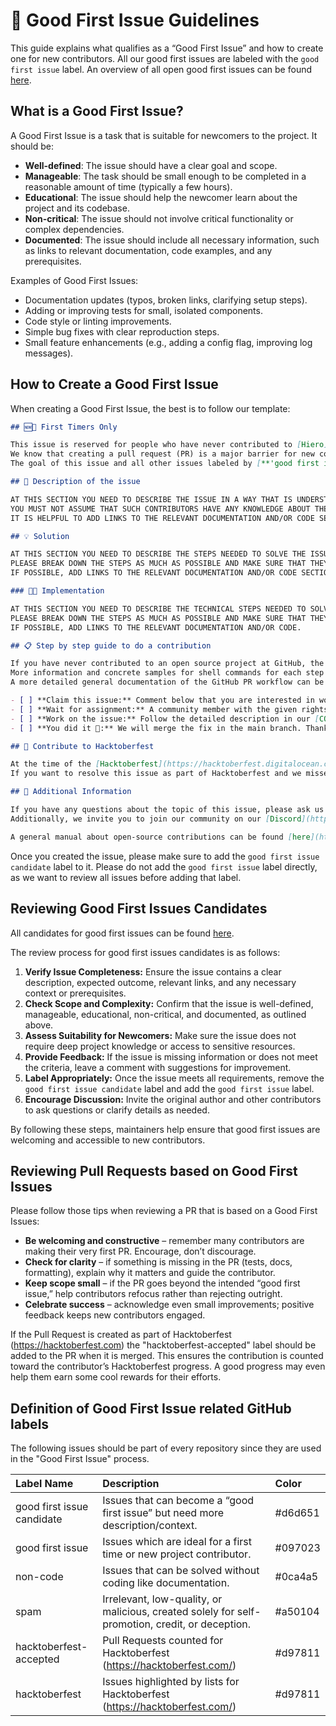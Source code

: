 # 🐣 Good First Issue Guidelines

This guide explains what qualifies as a “Good First Issue” and how to create one for new contributors.
All our good first issues are labeled with the `good first issue` label.
An overview of all open good first issues can be found [here](https://github.com/issues?q=is%3Aopen+is%3Aissue+org%3Ahiero-ledger+archived%3Afalse+label%3A%22good+first+issue%22+).

## What is a Good First Issue?

A Good First Issue is a task that is suitable for newcomers to the project. It should be:

- **Well-defined**: The issue should have a clear goal and scope.
- **Manageable**: The task should be small enough to be completed in a reasonable amount of time (typically a few hours).
- **Educational**: The issue should help the newcomer learn about the project and its codebase.
- **Non-critical**: The issue should not involve critical functionality or complex dependencies.
- **Documented**: The issue should include all necessary information, such as links to relevant documentation, code examples, and any prerequisites.

Examples of Good First Issues:

- Documentation updates (typos, broken links, clarifying setup steps).
- Adding or improving tests for small, isolated components.
- Code style or linting improvements.
- Simple bug fixes with clear reproduction steps.
- Small feature enhancements (e.g., adding a config flag, improving log messages).

## How to Create a Good First Issue

When creating a Good First Issue, the best is to follow our template:

```markdown
## 🆕🐥 First Timers Only

This issue is reserved for people who have never contributed to [Hiero](https://hiero.org) or any open source project in general.
We know that creating a pull request (PR) is a major barrier for new contributors.
The goal of this issue and all other issues labeled by [**'good first issue'**](https://github.com/issues?q=is%3Aopen+is%3Aissue+org%3Ahiero-ledger+archived%3Afalse+label%3A%22good+first+issue%22+) is to help you make your first contribution to Hiero.

## 👾 Description of the issue

AT THIS SECTION YOU NEED TO DESCRIBE THE ISSUE IN A WAY THAT IS UNDERSTANDABLE TO NEW CONTRIBUTORS.
YOU MUST NOT ASSUME THAT SUCH CONTRIBUTORS HAVE ANY KNOWLEDGE ABOUT THE CODEBASE OR HIERO.
IT IS HELPFUL TO ADD LINKS TO THE RELEVANT DOCUMENTATION AND/OR CODE SECTIONS.

## 💡 Solution

AT THIS SECTION YOU NEED TO DESCRIBE THE STEPS NEEDED TO SOLVE THE ISSUE.
PLEASE BREAK DOWN THE STEPS AS MUCH AS POSSIBLE AND MAKE SURE THAT THEY ARE EASY TO FOLLOW.
IF POSSIBLE, ADD LINKS TO THE RELEVANT DOCUMENTATION AND/OR CODE SECTIONS.

### 👩‍💻 Implementation

AT THIS SECTION YOU NEED TO DESCRIBE THE TECHNICAL STEPS NEEDED TO SOLVE THE ISSUE.
PLEASE BREAK DOWN THE STEPS AS MUCH AS POSSIBLE AND MAKE SURE THAT THEY ARE EASY TO FOLLOW.
IF POSSIBLE, ADD LINKS TO THE RELEVANT DOCUMENTATION AND/OR CODE.

## 📋 Step by step guide to do a contribution

If you have never contributed to an open source project at GitHub, the following step-by-step guide will introduce you to the workflow.
More information and concrete samples for shell commands for each step can be found in our [CONTRIBUTING.md](https://github.com/hiero-ledger/.github/blob/main/CONTRIBUTING.md) file.
A more detailed general documentation of the GitHub PR workflow can be found [here](https://github.com/firstcontributions/first-contributions/blob/master/README.md).

- [ ] **Claim this issue:** Comment below that you are interested in working on the issue
- [ ] **Wait for assignment:** A community member with the given rights will add you as an assignee of the issue
- [ ] **Work on the issue:** Follow the detailed description in our [CONTRIBUTING.md](https://github.com/hiero-ledger/.github/blob/main/CONTRIBUTING.md) file.
- [ ] **You did it 🎉:** We will merge the fix in the main branch. Thanks for being part of the Hiero community as an open-source contributor ❤️

## 🎉 Contribute to Hacktoberfest

At the time of the [Hacktoberfest](https://hacktoberfest.digitalocean.com) event we try to mark all PRs that solve any good first issue with the `hacktoberfest-accepted` label.
If you want to resolve this issue as part of Hacktoberfest and we missed adding the label, simply add a comment to the issue or PR, and we will add it.

## 🤔 Additional Information

If you have any questions about the topic of this issue, please ask us directly by adding a comment below.
Additionally, we invite you to join our community on our [Discord](https://discord.gg/kEnnmB9A) server or attend our [public community calls](https://zoom-lfx.platform.linuxfoundation.org/meetings/hiero?view=week).

A general manual about open-source contributions can be found [here](https://github.com/firstcontributions/first-contributions/blob/master/README.md).
```

Once you created the issue, please make sure to add the `good first issue candidate` label to it.
Please do not add the `good first issue` label directly, as we want to review all issues before adding that label.

## Reviewing Good First Issues Candidates

All candidates for good first issues can be found [here](https://github.com/issues?q=is%3Aopen%20is%3Aissue%20org%3Ahiero-ledger%20archived%3Afalse%20label%3A%22good%20first%20issue%20candidate%22).

The review process for good first issues candidates is as follows:

1. **Verify Issue Completeness:** Ensure the issue contains a clear description, expected outcome, relevant links, and any necessary context or prerequisites.
2. **Check Scope and Complexity:** Confirm that the issue is well-defined, manageable, educational, non-critical, and documented, as outlined above.
3. **Assess Suitability for Newcomers:** Make sure the issue does not require deep project knowledge or access to sensitive resources.
4. **Provide Feedback:** If the issue is missing information or does not meet the criteria, leave a comment with suggestions for improvement.
5. **Label Appropriately:** Once the issue meets all requirements, remove the `good first issue candidate` label and add the `good first issue` label.
6. **Encourage Discussion:** Invite the original author and other contributors to ask questions or clarify details as needed.

By following these steps, maintainers help ensure that good first issues are welcoming and accessible to new contributors.

## Reviewing Pull Requests based on Good First Issues

Please follow those tips when reviewing a PR that is based on a Good First Issues:

- **Be welcoming and constructive** – remember many contributors are making their very first PR. Encourage, don’t discourage.
- **Check for clarity** – if something is missing in the PR (tests, docs, formatting), explain why it matters and guide the contributor.
- **Keep scope small** – if the PR goes beyond the intended “good first issue,” help contributors refocus rather than rejecting outright.
- **Celebrate success** – acknowledge even small improvements; positive feedback keeps new contributors engaged.

If the Pull Request is created as part of Hacktoberfest (https://hacktoberfest.com) the "hacktoberfest-accepted" label should be added to the PR when it is merged.
This ensures the contribution is counted toward the contributor’s Hacktoberfest progress. 
A good progress may even help them earn some cool rewards for their efforts.

## Definition of Good First Issue related GitHub labels

The following issues should be part of every repository since they are used in the "Good First Issue" process.

| Label Name | Description | Color |
| :--- | :--- | :--- |
| good first issue candidate | Issues that can become a “good first issue” but need more description/context. | #d6d651 |
| good first issue | Issues which are ideal for a first time or new project contributor. | #097023 |
| non-code | Issues that can be solved without coding like documentation. | #0ca4a5 |
| spam | Irrelevant, low-quality, or malicious, created solely for self-promotion, credit, or deception. | #a50104 |
| hacktoberfest-accepted | Pull Requests counted for Hacktoberfest (https://hacktoberfest.com/) | #d97811 |
| hacktoberfest | Issues highlighted by lists for Hacktoberfest (https://hacktoberfest.com/) | #d97811 |

